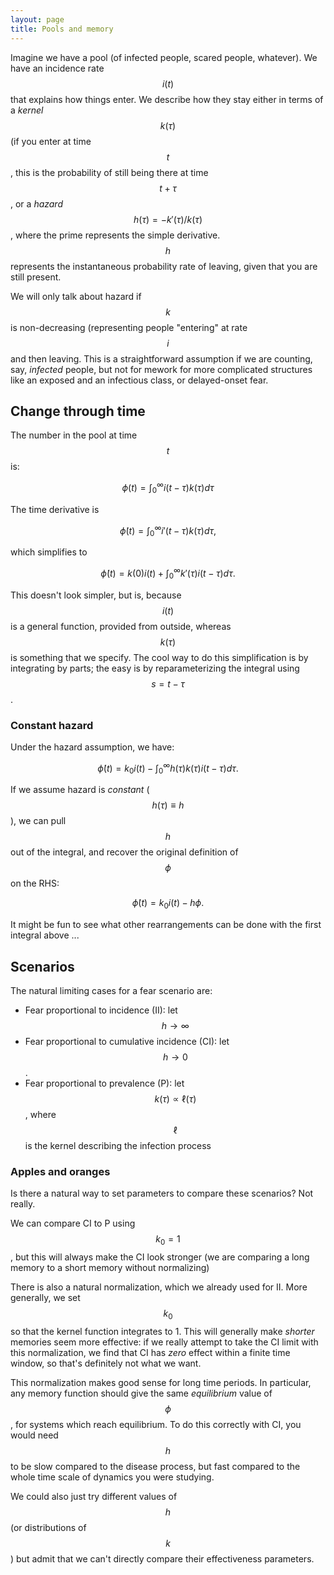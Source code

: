 ```yaml
---
layout: page
title: Pools and memory
---
```


Imagine we have a pool (of infected people, scared people, whatever). We have an incidence rate $$i(t)$$ that explains how things enter. We describe how they stay either in terms of a _kernel_ $$k(\tau)$$ (if you enter at time $$t$$, this is the probability of still being there at time $$t+\tau$$, or a _hazard_ $$h(\tau) = -k'(\tau)/k(\tau)$$, where the prime represents the simple derivative. $$h$$ represents the instantaneous probability rate of leaving, given that you are still present. 

We will only talk about hazard if $$k$$ is non-decreasing (representing people "entering" at rate $$i$$ and then leaving. This is a straightforward assumption if we are counting, say, _infected_ people, but not for mework for more complicated structures like an exposed and an infectious class, or delayed-onset fear.

## Change through time

The number in the pool at time $$t$$ is:

$$\phi(t) = \int_0^\infty i(t-\tau) k(\tau) d\tau$$

The time derivative is 

$$\dot\phi(t) = \int_0^\infty i'(t-\tau) k(\tau) d\tau,$$ 

which simplifies to

$$\dot\phi(t) = k(0) i(t) + \int_0^\infty k'(\tau) i(t-\tau) d\tau.$$ 

This doesn't look simpler, but is, because $$i(t)$$ is a general function, provided from outside, whereas $$k(\tau)$$ is something that we specify. The cool way to do this simplification is by integrating by parts; the easy is by reparameterizing the integral using $$s=t-\tau$$.

### Constant hazard

Under the hazard assumption, we have:

$$\dot\phi(t) = k_0 i(t) - \int_0^\infty h(\tau) k(\tau) i(t-\tau) d\tau.$$ 

If we assume hazard is _constant_ ($$h(\tau)\equiv h$$), we can pull $$h$$ out of the integral, and recover the original definition of $$\phi$$ on the RHS:

$$\dot\phi(t) = k_0 i(t) - h\phi.$$ 

It might be fun to see what other rearrangements can be done with the first integral above ...

## Scenarios

The natural limiting cases for a fear scenario are:

* Fear proportional to incidence (II): let $$h \to \infty$$
* Fear proportional to cumulative incidence (CI): let $$h \to 0$$.
* Fear proportional to prevalence (P): let $$k(\tau) \propto \ell(\tau)$$, where $$\ell$$ is the kernel describing the infection process

### Apples and oranges

Is there a natural way to set parameters to compare these scenarios? Not really. 

We can compare CI to P using $$k_0=1$$, but this will always make the CI look stronger (we are comparing a long memory to a short memory without normalizing)

There is also a natural normalization, which we already used for II. More generally, we set $$k_0$$ so that the kernel function integrates to 1. This will generally make _shorter_ memories seem more effective: if we really attempt to take the CI limit with this normalization, we find that CI has _zero_ effect within a finite time window, so that's definitely not what we want.

This normalization makes good sense for long time periods. In particular, any memory function should give the same _equilibrium_ value of $$\phi$$, for systems which reach equilibrium. To do this correctly with CI, you would need $$h$$ to be slow compared to the disease process, but fast compared to the whole time scale of dynamics you were studying. 

We could also just try different values of $$h$$ (or distributions of $$k$$) but admit that we can't directly compare their effectiveness parameters.
